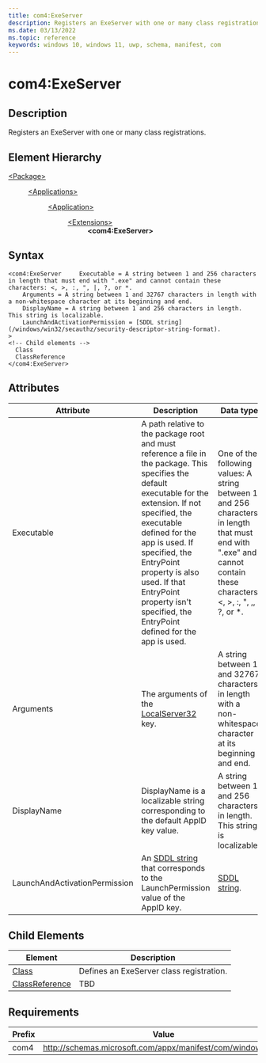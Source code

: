 ```yaml
---
title: com4:ExeServer
description: Registers an ExeServer with one or many class registrations (com4:ExeServer).
ms.date: 03/13/2022
ms.topic: reference
keywords: windows 10, windows 11, uwp, schema, manifest, com
---
```


# com4:ExeServer



## Description

Registers an ExeServer with one or many class registrations.



## Element Hierarchy
<dl><dt><a href = "element-package.md">&lt;Package&gt;</a></dt>
<dd>
<dl><dt><a href = "element-applications.md">&lt;Applications&gt;</a></dt>
<dd>
<dl><dt><a href = "element-application.md">&lt;Application&gt;</a></dt>
<dd>
<dl><dt><a href = "element-1-extensions.md">&lt;Extensions&gt;</a></dt>
<dd>
<dd><b>&lt;com4:ExeServer&gt;</b></dd></dd>
</dl>
</dd>
</dl>
</dd>
</dl>
</dd>
</dl>

## Syntax
```syntax
<com4:ExeServer     Executable = A string between 1 and 256 characters in length that must end with ".exe" and cannot contain these characters: <, >, :, ", |, ?, or *.
    Arguments = A string between 1 and 32767 characters in length with a non-whitespace character at its beginning and end.
    DisplayName = A string between 1 and 256 characters in length. This string is localizable.
    LaunchAndActivationPermission = [SDDL string](/windows/win32/secauthz/security-descriptor-string-format).
>
<!-- Child elements -->
  Class
  ClassReference
</com4:ExeServer>
```


## Attributes

| Attribute | Description | Data type | Required |
| -----------| -------------| -----------| ----------|
| Executable | A path relative to the package root and must reference a file in the package. This specifies the default executable for the extension. If not specified, the executable defined for the app is used.  If specified, the EntryPoint property is also used. If that EntryPoint property isn't specified, the EntryPoint defined for the app is used. | One of the following values: A string between 1 and 256 characters in length that must end with ".exe" and cannot contain these characters: <, >, :, ", ,, ?, or *.| Yes |
| Arguments |  The arguments of the [LocalServer32](/windows/win32/com/localserver32) key. | A string between 1 and 32767 characters in length with a non-whitespace character at its beginning and end.| Yes |
| DisplayName |  DisplayName is a localizable string corresponding to the default AppID key value. | A string between 1 and 256 characters in length. This string is localizable.| Yes |
| LaunchAndActivationPermission | An [SDDL string](/windows/win32/secauthz/security-descriptor-string-format) that corresponds to the LaunchPermission value of the AppID key. | [SDDL string](/windows/win32/secauthz/security-descriptor-string-format).| Yes |


## Child Elements

| Element | Description |
| -----------| -------------|
| [Class](element-com4-exeserver-class.md) | Defines an ExeServer class registration. |
| [ClassReference](element-com4-exeserver-classreference.md) | TBD |

## Requirements
| Prefix | Value |
| ---------------| -------------------------------------------------------------|
| com4 | http://schemas.microsoft.com/appx/manifest/com/windows10/4 |
